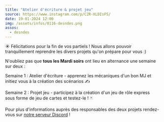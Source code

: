 ```yaml
---
title: "Atelier d'écriture & projet jeu"
source: https://www.instagram.com/p/C2R-XLDIsFS/
date: 19-01-2024 12:00
img: /assets/infos/0116-desndes.png
assos:
  - desndes
---
```


☀️ Félicitations pour la fin de vos partiels ! Nous allons pouvoir tranquillement reprendre les divers projets qu'on prépare pour vous :)

N'oubliez pas que __tous les Mardi soirs__ ont lieu en alternance une semaine sur deux :

Semaine 1 : Atelier d'écriture - apprenez les mécaniques d'un bon MJ et initiez vous à la création des scénarios ✍️

Semaine 2 : Projet jeu - participez à la création d'un jeu de rôle express sous forme de jeu de cartes et testez-le ! 🃏

Pour plus d'informations auprès des responsables des deux projets rendez-vous sur [notre serveur Discord](discord.com/invite/s5n7evcZ5r) !